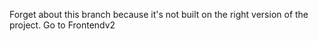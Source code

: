 Forget about this branch because it's not built on the right version of the project. Go to Frontendv2
